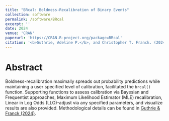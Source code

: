 ```yaml
---
title: "BRcal: Boldness-Recalibration of Binary Events"
collection: software
permalink: /software/BRcal
excerpt: ''
date: 2024
venue: 'CRAN'
paperurl: 'https://CRAN.R-project.org/package=BRcal'
citation: '<b>Guthrie, Adeline P.</b>, and Christopher T. Franck. (2024). &quot;BRcal: Boldness-Recalibration of Binary Events.&quot; <i>R package version 1.0.1</i>.'
---
```


Abstract
======
Boldness-recalibration maximally spreads out probability predictions while maintaining a user specified level of calibration, facilitated the `brcal()` function. Supporting functions to assess calibration via Bayesian and Frequentist approaches, Maximum Likelihood Estimator (MLE) recalibration, Linear in Log Odds (LLO)-adjust via any specified parameters, and visualize results are also provided. Methodological details can be found in [Guthrie & Franck (2024)](https://www.tandfonline.com/doi/full/10.1080/00031305.2024.2339266). 



